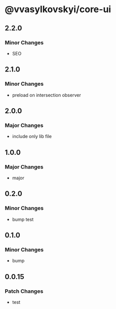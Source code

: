 # @vvasylkovskyi/core-ui

## 2.2.0

### Minor Changes

- SEO

## 2.1.0

### Minor Changes

- preload on intersection observer

## 2.0.0

### Major Changes

- include only lib file

## 1.0.0

### Major Changes

- major

## 0.2.0

### Minor Changes

- bump test

## 0.1.0

### Minor Changes

- bump

## 0.0.15

### Patch Changes

- test
